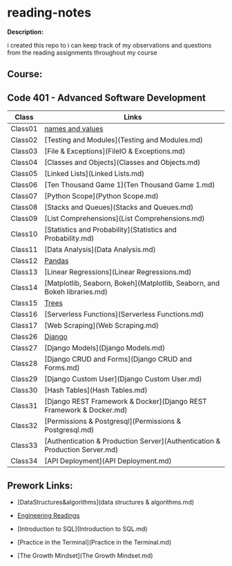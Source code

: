 # reading-notes
**Description:**

i created  this repo to i can keep track of my observations and questions from the reading assignments throughout my course
## Course:

##  Code 401 - Advanced Software Development

|   **Class**   |   **Links**            |
| ------------- | ---------------------- |
| Class01 | [names and values](Class01.md)  |
| Class02 | [Testing and Modules](Testing and Modules.md)  |
| Class03 | [File & Exceptions](FileIO & Exceptions.md)  |
| Class04 | [Classes and Objects](Classes and Objects.md)  |
| Class05 | [Linked Lists](Linked Lists.md)  |
| Class06 | [Ten Thousand Game 1](Ten Thousand Game 1.md)  |
| Class07 | [Python Scope](Python Scope.md)  |
| Class08 | [Stacks and Queues](Stacks and Queues.md)  |
| Class09 | [List Comprehensions](List Comprehensions.md)  |
| Class10 | [Statistics and Probability](Statistics and Probability.md)  |
| Class11 | [Data Analysis](Data Analysis.md)  |
| Class12 | [Pandas](Pandas.md)  |
| Class13 | [Linear Regressions](Linear Regressions.md)  |
| Class14 | [Matplotlib, Seaborn, Bokeh](Matplotlib, Seaborn, and Bokeh libraries.md)  |
| Class15 | [Trees](Trees.md)  |
| Class16 | [Serverless Functions](Serverless Functions.md)  |
| Class17 | [Web Scraping](Web Scraping.md)  |
| Class26 | [Django](Django.md)  |
| Class27 | [Django Models](Django Models.md)  |
| Class28 | [Django CRUD and Forms](Django CRUD and Forms.md)  |
| Class29 | [Django Custom User](Django Custom User.md)  |
| Class30 | [Hash Tables](Hash Tables.md)  |
| Class31 | [Django REST Framework & Docker](Django REST Framework & Docker.md)  |
| Class32 | [Permissions & Postgresql](Permissions & Postgresql.md)  |
| Class33 | [Authentication & Production Server](Authentication & Production Server.md)  |
| Class34 | [API Deployment](API Deployment.md)  |

## Prework Links:

* [DataStructures&algorithms](data structures & algorithms.md)

* [Engineering Readings](problemsSolving.md)

* [Introduction to SQL](Introduction to SQL.md)

* [Practice in the Terminal](Practice in the Terminal.md)

* [The Growth Mindset](The Growth Mindset.md)







